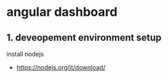 
# angular dashboard

## 1. deveopement environment setup
install nodejs
- https://nodejs.org/it/download/

   
